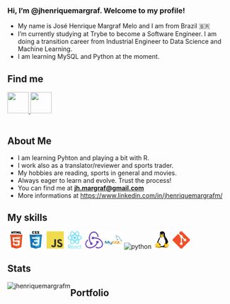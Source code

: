 ### Hi, I’m @jhenriquemargraf. Welcome to my profile!
- My name is José Henrique Margraf Melo and I am from Brazil :brazil:
- I’m currently studying at Trybe to become a Software Engineer. I am doing a transition career from Industrial Engineer to Data Science and Machine Learning.
- I am learning MySQL and Python at the moment.

## Find me
<a href="https://www.linkedin.com/in/jhenriquemargrafm/" target="_blank">
  <img src="https://i.ibb.co/Kx2GSrT/linkedin.png" width="48px" height="48px">
</a>
<a href="https://github.com/jhenriquemargrafm" target="_blank">
  <img src="https://cdn.iconscout.com/icon/free/png-256/github-108-438008.png" width="48px" height="48px">
</a> 
</a>

<br />
<br />

## About Me

- I am learning Pyhton and playing a bit with R.
- I work also as a translator/reviewer and sports trader.
- My hobbies are reading, sports in general and movies. 
- Always eager to learn and evolve. Trust the process!
- You can find me at **jh.margraf@gmail.com**
- More informations at https://www.linkedin.com/in/jhenriquemargrafm/

## My skills

<img src="https://raw.githubusercontent.com/devicons/devicon/master/icons/html5/html5-original-wordmark.svg" alt="html5" width="40" height="40" style="max-width:100%;"></img>
<img src="https://raw.githubusercontent.com/devicons/devicon/master/icons/css3/css3-original-wordmark.svg" alt="css3" width="40" height="40" style="max-width:100%;"></img>
<img src="https://raw.githubusercontent.com/devicons/devicon/master/icons/javascript/javascript-original.svg" alt="javascript" width="40" height="40" style="max-width:100%;"></img>
<img src="https://raw.githubusercontent.com/devicons/devicon/master/icons/react/react-original-wordmark.svg" alt="react" width="40" height="40" style="max-width:100%;"></img>
<img src="https://raw.githubusercontent.com/devicons/devicon/master/icons/redux/redux-original.svg" alt="redux" width="40" height="40" style="max-width:100%;"></img>
<img src="https://raw.githubusercontent.com/devicons/devicon/master/icons/mysql/mysql-original-wordmark.svg" alt="mysql" width="40" height="40" style="max-width:100%;"></img>
<img src="https://cdn.icon-icons.com/icons2/112/PNG/512/python_18894.png" alt="python" width="40" height="40" style="max-width:100%;"></img>
<img src="https://raw.githubusercontent.com/devicons/devicon/master/icons/linux/linux-original.svg" alt="linux" width="40" height="40" style="max-width:100%;"></img>
<img src="https://raw.githubusercontent.com/devicons/devicon/master/icons/git/git-original.svg" alt="python" width="40" height="40" style="max-width:100%;"></img>

## Stats

<img align="left" src="https://github-readme-stats.vercel.app/api?username=jhenriquemargrafm&count_private=true&show_icons=true&theme=yeblu" alt="jhenriquemargrafm" />
</p>

## Portfolio




